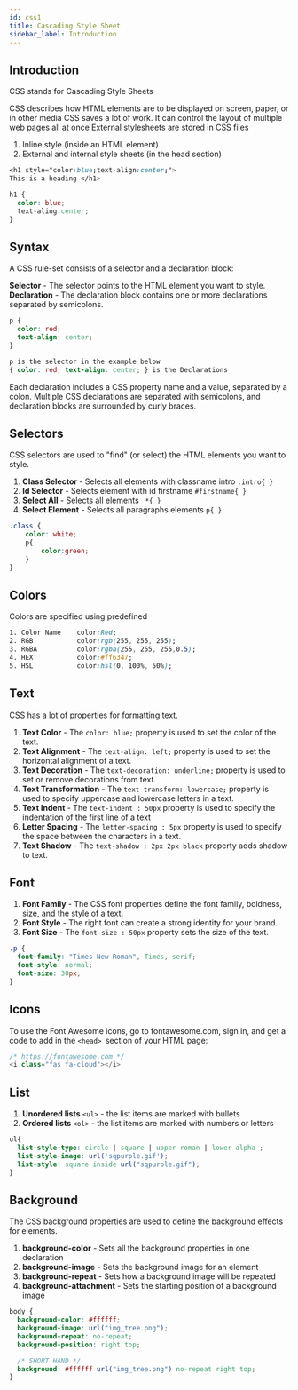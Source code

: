 ```yaml
---
id: css1
title: Cascading Style Sheet
sidebar_label: Introduction
---
```

## Introduction
CSS stands for Cascading Style Sheets

CSS describes how HTML elements are to be displayed on screen, paper, or in other media
CSS saves a lot of work. It can control the layout of multiple web pages all at once
External stylesheets are stored in CSS files


1. Inline style (inside an HTML element)
2. External and internal style sheets (in the head section)


```css title="Inline Stying"
<h1 style="color:blue;text-align:center;">
This is a heading </h1>
```
```css title="External Styling"
h1 {
  color: blue;
  text-aling:center;
}
```

## Syntax
A CSS rule-set consists of a selector and a declaration block:

**Selector** - The selector points to the HTML element you want to style. 
**Declaration** - The declaration block contains one or more declarations separated by semicolons.

```css title="Selector & Declaration"
p {
  color: red;
  text-align: center;
}
```
```css
p is the selector in the example below
{ color: red; text-align: center; } is the Declarations
```

Each declaration includes a CSS property name and a value, separated by a colon.
Multiple CSS declarations are separated with semicolons, and declaration blocks are surrounded by curly braces.


## Selectors
CSS selectors are used to "find" (or select) the HTML elements you want to style.

1. **Class Selector** - Selects all elements with classname intro `.intro{ }`<br/>
2. **Id Selector** - Selects element with id firstname `#firstname{ }`<br/>
3. **Select All** - Selects all elements ` *{ }`<br/>
4. **Select Element** - Selects all paragraphs elements `p{ }`

``` css title="Element Inside Element or Class"
.class {
    color: white;
    p{
        color:green;
    }
}
```

## Colors
Colors are specified using predefined 

```css
1. Color Name    color:Red;
2. RGB           color:rgb(255, 255, 255);
3. RGBA          color:rgba(255, 255, 255,0.5);
4. HEX           color:#ff6347;
5. HSL           color:hsl(0, 100%, 50%);
```


## Text
CSS has a lot of properties for formatting text.

1. **Text Color** - The `color: blue;` property is used to set the color of the text.
2. **Text Alignment** - The `text-align: left;` property is used to set the horizontal alignment of a text.
3. **Text Decoration** - The `text-decoration: underline;` property is used to set or remove decorations from text.
4. **Text Transformation** - The `text-transform: lowercase;` property is used to specify uppercase and lowercase letters in a text.
5. **Text Indent** - The `text-indent : 50px` property is used to specify the indentation of the first line of a text
6. **Letter Spacing** - The `letter-spacing : 5px` property is used to specify the space between the characters in a text.
7. **Text Shadow** - The `text-shadow : 2px 2px black` property adds shadow to text.

## Font

1. **Font Family** - The CSS font properties define the font family, boldness, size, and the style of a text.
2. **Font Style** - The right font can create a strong identity for your brand.
3. **Font Size** - The `font-size : 50px` property sets the size of the text.

```css title="Fonts"
.p {
  font-family: "Times New Roman", Times, serif;
  font-style: normal;
  font-size: 30px;
}
```

## Icons
To use the Font Awesome icons, go to fontawesome.com, sign in, and get a code to add in the `<head> `section of your HTML page:

``` javascript title="ICONS"
/* https://fontawesome.com */
<i class="fas fa-cloud"></i>
```

## List
1. **Unordered lists** `<ul>` - the list items are marked with bullets<br/>
2. **Ordered lists** `<ol>` - the list items are marked with numbers or letters

```css
ul{
  list-style-type: circle | square | upper-roman | lower-alpha ;
  list-style-image: url('sqpurple.gif');
  list-style: square inside url("sqpurple.gif");
}
```

## Background
The CSS background properties are used to define the background effects for elements.
1. **background-color** - Sets all the background properties in one declaration
2. **background-image** - Sets the background image for an element
3. **background-repeat** - Sets how a background image will be repeated
4. **background-attachment** - Sets the starting position of a background image

```css
body {
  background-color: #ffffff;
  background-image: url("img_tree.png");
  background-repeat: no-repeat;
  background-position: right top;

  /* SHORT HAND */
  background: #ffffff url("img_tree.png") no-repeat right top;
}
```
